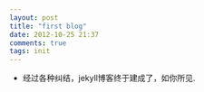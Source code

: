 ```yaml
---
layout: post
title: "first blog"
date: 2012-10-25 21:37
comments: true
tags: init
---
```

- 经过各种纠结，jekyll博客终于建成了，如你所见.
